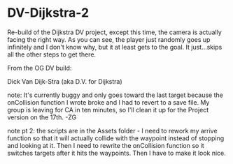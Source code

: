 # DV-Dijkstra-2
Re-build of the Dijkstra DV project, except this time, the camera is actually facing the right way.
As you can see, the player just randomly goes up infinitely and I don't know why, but it at least gets to the goal. It just...skips all the other steps to get there.


From the OG DV build:

Dick Van Dijk-Stra (aka D.V. for Dijkstra)


note: It's currently buggy and only goes toward the last target because the onCollision function I wrote broke and I had to revert to a save file. My group is leaving for CA in ten minutes, so I'll clean it up for the Project version on the 17th. -ZG

note pt 2: the scripts are in the Assets folder - I need to rework my arrive function so that it will actually collide with the waypoint instead of stopping and looking at it. Then I need to rewrite the onCollision function so it switches targets after it hits the waypoints. Then I have to make it look nice.

